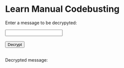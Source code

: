 <html>
<head>
    <title>Learn</title>
</head>
<body>
<h1>Learn Manual Codebusting</h1>

<p>Enter a message to be decrypyted:</p>
<input type="text" id="message">
<br>
<br>
<button onclick="decrypt()">Decrypt</button>
<br>
<br>
<p>Decrypted message:</p>
<p id="decrypted"></p>

<!-- Include the JavaScript file -->
<script src="caesar.js"></script>
</body>
</html>